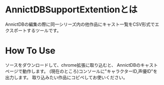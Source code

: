 # AnnictDBSupportExtentionとは

AnnictDBの編集の際に同一シリーズ内の他作品にキャスト一覧をCSV形式でエクスポートするツールです。

# How To Use
ソースをダウンロードして、chrome拡張に取り込むと、
AnnictDBのキャストページで動作します。
(現在のところ)コンソールに"キャラクターID,声優ID"を出力します。
取り込みたい作品にコピペしてお使いください。

